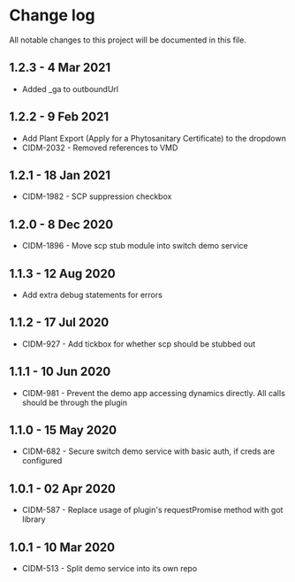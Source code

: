 # Change log
All notable changes to this project will be documented in this file.

## 1.2.3 - 4 Mar 2021
- Added _ga to outboundUrl

## 1.2.2 - 9 Feb 2021
- Add Plant Export (Apply for a Phytosanitary Certificate) to the dropdown
- CIDM-2032 - Removed references to VMD

## 1.2.1 - 18 Jan 2021
- CIDM-1982 - SCP suppression checkbox

## 1.2.0 - 8 Dec 2020
- CIDM-1896 - Move scp stub module into switch demo service

## 1.1.3 - 12 Aug 2020
- Add extra debug statements for errors

## 1.1.2 - 17 Jul 2020
- CIDM-927 - Add tickbox for whether scp should be stubbed out 

## 1.1.1 - 10 Jun 2020
- CIDM-981 - Prevent the demo app accessing dynamics directly.  All calls should be through the plugin

## 1.1.0 - 15 May 2020
- CIDM-682 - Secure switch demo service with basic auth, if creds are configured

## 1.0.1 - 02 Apr 2020
- CIDM-587 - Replace usage of plugin's requestPromise method with got library

## 1.0.1 - 10 Mar 2020
- CIDM-513 - Split demo service into its own repo
